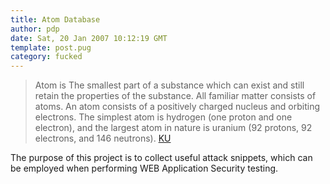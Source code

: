 ```yaml
---
title: Atom Database
author: pdp
date: Sat, 20 Jan 2007 10:12:19 GMT
template: post.pug
category: fucked
---
```


> Atom is The smallest part of a substance which can exist and still retain the properties of the substance. All familiar matter consists of atoms. An atom consists of a positively charged nucleus and orbiting electrons. The simplest atom is hydrogen (one proton and one electron), and the largest atom in nature is uranium (92 protons, 92 electrons, and 146 neutrons). [KU](http://www.google.co.uk/url?sa=X&start=18&oi=define&q=http://www.ku.edu/~kuspace/outreach/glossary.html&usg=__zJmR9Ce-yDypbtHxa_ZB0nHl5jI=)

The purpose of this project is to collect useful attack snippets, which can be employed when performing WEB Application Security testing.
